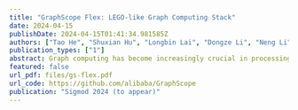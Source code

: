```yaml
---
title: "GraphScope Flex: LEGO-like Graph Computing Stack"
date: 2024-04-15
publishDate: 2024-04-15T01:41:34.981585Z
authors: ["Tao He", "Shuxian Hu", "Longbin Lai", "Dongze Li", "Neng Li", "Xue Li", "Lexiao Liu", "Xiaojian Luo", "Bingqing Lyu", "Ke Meng", "Sijie Shen", "Li Su", "Lei Wang", "Jingbo Xu", "Wenyuan Yu", "Weibin Zeng", "Lei Zhang", "Siyuan Zhang", "Jingren Zhou", "Xiaoli Zhou", "Diwen Zhu"]
publication_types: ["1"]
abstract: Graph computing has become increasingly crucial in processing large-scale graph data, with numerous systems developed for this purpose. Two years ago, we introduced GraphScope as a system addressing a wide array of graph computing needs, including graph traversal, analytics, and learning in one system. Since its inception, GraphScope has achieved significant technological advancements and gained widespread adoption across various industries. However, one key lesson from this journey has been understanding the limitations of a “one-size-fits-all” approach, especially when dealing with the diversity of programming interfaces, applications, and data storage formats in graph computing. In response to these challenges, we present GraphScope Flex, the next iteration of Graph- Scope. GraphScope Flex is designed to be both resource-efficient and cost-effective, while also providing flexibility and user-friendliness through its LEGO-like modularity. This paper explores the architectural innovations and fundamental design principles of GraphScope Flex, all of which are direct outcomes of the lessons learned during our ongoing development process. We validate the adaptability and efficiency of GraphScope Flex with extensive evaluations on syn- thetic and real-world datasets. The results show that GraphScope Flex achieves 2.4$\times$ throughput and up to 55.7$\times$ speedup over other systems on the LDBC Social Network and Graphalytics benchmarks, respectively. Furthermore, GraphScope Flex accomplishes up to a 2,400$\times$ performance gain in real-world applications, demonstrating its proficiency across a wide range of graph computing scenarios with increased effectiveness.
featured: false
url_pdf: files/gs-flex.pdf
url_code: https://github.com/alibaba/GraphScope
publication: "Sigmod 2024 (to appear)"
---
```


